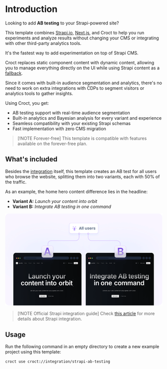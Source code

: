 # Introduction

Looking to add **AB testing** to your Strapi-powered site?

This template combines [Strapi.io](https://www.strapi.io/?utm_source=croct),
[Next.js](https://nextjs.org/?utm_source=croct), and Croct to help you run experiments and analyze results without
changing your CMS or integrating with other third-party analytics tools.

It's the fastest way to add experimentation on top of Strapi CMS.

Croct replaces static component content with dynamic content, allowing you to manage everything directly on the UI while
using Strapi content as a [fallback](https://docs.croct.com/reference/sdk/nextjs/content-rendering#fault-tolerance).

Since it comes with built-in audience segmentation and analytics, there's no need to work on extra integrations with
CDPs to segment visitors or analytics tools to gather insights.

Using Croct, you get:

* AB testing support with real-time audience segmentation
* Built-in analytics and Bayesian analysis for every variant and experience
* Seamless compatibility with your existing Strapi schemas
* Fast implementation with zero CMS migration

> [!NOTE Forever-free]
> This template is compatible with features available on the forever-free plan.

## What's included

Besides the [integration](http://croct.com/templates/integration/cms/strapi) itself, this template creates an AB test
for all users who browse the website, splitting them into two variants, each with 50% of the traffic.

As an example, the home hero content difference lies in the headline:

* **Variant A:** _Launch your content into orbit_
* **Variant B:** _Integrate AB testing in one command_

![A split-screen comparison image showing two versions of the starter home page. The left side shows the variant A content, and the right side shows the variant B content.](./intro-illustration.png)

> [!NOTE Official Strapi integration guide]
> Check [this article](https://strapi.io/integrations/croct?utm_source=croct) for more details about Strapi integration.

## Usage

Run the following command in an empty directory to create a new example project using this template:

```croct-cmd
croct use croct://integration/strapi-ab-testing
```

